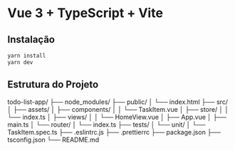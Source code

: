# Vue 3 + TypeScript + Vite

## Instalação

```bash
yarn install
yarn dev

```

## Estrutura do Projeto

todo-list-app/
├── node_modules/
├── public/
│ └── index.html
├── src/
│ ├── assets/
│ ├── components/
│ │ └── TaskItem.vue
│ ├── store/
│ │ └── index.ts
│ ├── views/
│ │ └── HomeView.vue
│ ├── App.vue
│ ├── main.ts
│ └── router/
│ └── index.ts
├── tests/
│ └── unit/
│ └── TaskItem.spec.ts
├── .eslintrc.js
├── .prettierrc
├── package.json
├── tsconfig.json
└── README.md
